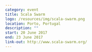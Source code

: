 ```yaml
---
category: event
title: Scala Swarm
logo: /resources/img/scala-swarm.png
location: Porto, Portugal
description: ""
start: 20 June 2017
end: 23 June 2017
link-out: http://www.scala-swarm.org/
---
```

